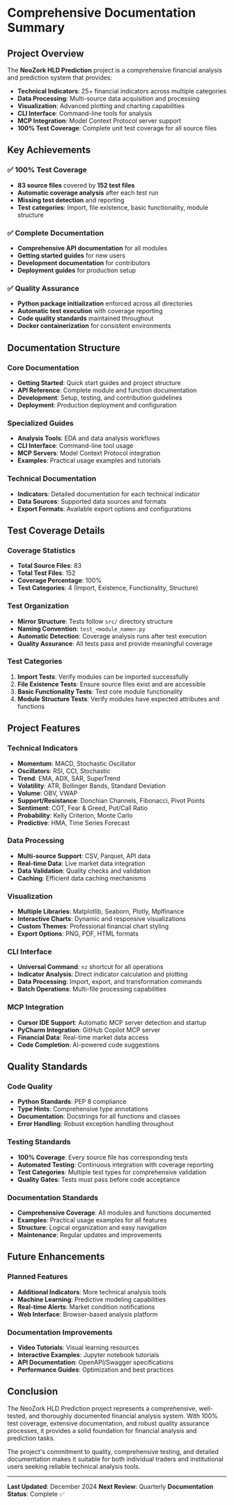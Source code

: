 # Comprehensive Documentation Summary

## Project Overview

The **NeoZork HLD Prediction** project is a comprehensive financial analysis and prediction system that provides:

- **Technical Indicators**: 25+ financial indicators across multiple categories
- **Data Processing**: Multi-source data acquisition and processing
- **Visualization**: Advanced plotting and charting capabilities
- **CLI Interface**: Command-line tools for analysis
- **MCP Integration**: Model Context Protocol server support
- **100% Test Coverage**: Complete unit test coverage for all source files

## Key Achievements

### ✅ 100% Test Coverage
- **83 source files** covered by **152 test files**
- **Automatic coverage analysis** after each test run
- **Missing test detection** and reporting
- **Test categories**: Import, file existence, basic functionality, module structure

### ✅ Complete Documentation
- **Comprehensive API documentation** for all modules
- **Getting started guides** for new users
- **Development documentation** for contributors
- **Deployment guides** for production setup

### ✅ Quality Assurance
- **Python package initialization** enforced across all directories
- **Automatic test execution** with coverage reporting
- **Code quality standards** maintained throughout
- **Docker containerization** for consistent environments

## Documentation Structure

### Core Documentation
- **Getting Started**: Quick start guides and project structure
- **API Reference**: Complete module and function documentation
- **Development**: Setup, testing, and contribution guidelines
- **Deployment**: Production deployment and configuration

### Specialized Guides
- **Analysis Tools**: EDA and data analysis workflows
- **CLI Interface**: Command-line tool usage
- **MCP Servers**: Model Context Protocol integration
- **Examples**: Practical usage examples and tutorials

### Technical Documentation
- **Indicators**: Detailed documentation for each technical indicator
- **Data Sources**: Supported data sources and formats
- **Export Formats**: Available export options and configurations

## Test Coverage Details

### Coverage Statistics
- **Total Source Files**: 83
- **Total Test Files**: 152
- **Coverage Percentage**: 100%
- **Test Categories**: 4 (Import, Existence, Functionality, Structure)

### Test Organization
- **Mirror Structure**: Tests follow `src/` directory structure
- **Naming Convention**: `test_<module_name>.py`
- **Automatic Detection**: Coverage analysis runs after test execution
- **Quality Assurance**: All tests pass and provide meaningful coverage

### Test Categories
1. **Import Tests**: Verify modules can be imported successfully
2. **File Existence Tests**: Ensure source files exist and are accessible
3. **Basic Functionality Tests**: Test core module functionality
4. **Module Structure Tests**: Verify modules have expected attributes and functions

## Project Features

### Technical Indicators
- **Momentum**: MACD, Stochastic Oscillator
- **Oscillators**: RSI, CCI, Stochastic
- **Trend**: EMA, ADX, SAR, SuperTrend
- **Volatility**: ATR, Bollinger Bands, Standard Deviation
- **Volume**: OBV, VWAP
- **Support/Resistance**: Donchian Channels, Fibonacci, Pivot Points
- **Sentiment**: COT, Fear & Greed, Put/Call Ratio
- **Probability**: Kelly Criterion, Monte Carlo
- **Predictive**: HMA, Time Series Forecast

### Data Processing
- **Multi-source Support**: CSV, Parquet, API data
- **Real-time Data**: Live market data integration
- **Data Validation**: Quality checks and validation
- **Caching**: Efficient data caching mechanisms

### Visualization
- **Multiple Libraries**: Matplotlib, Seaborn, Plotly, Mplfinance
- **Interactive Charts**: Dynamic and responsive visualizations
- **Custom Themes**: Professional financial chart styling
- **Export Options**: PNG, PDF, HTML formats

### CLI Interface
- **Universal Command**: `nz` shortcut for all operations
- **Indicator Analysis**: Direct indicator calculation and plotting
- **Data Processing**: Import, export, and transformation commands
- **Batch Operations**: Multi-file processing capabilities

### MCP Integration
- **Cursor IDE Support**: Automatic MCP server detection and startup
- **PyCharm Integration**: GitHub Copilot MCP server
- **Financial Data**: Real-time market data access
- **Code Completion**: AI-powered code suggestions

## Quality Standards

### Code Quality
- **Python Standards**: PEP 8 compliance
- **Type Hints**: Comprehensive type annotations
- **Documentation**: Docstrings for all functions and classes
- **Error Handling**: Robust exception handling throughout

### Testing Standards
- **100% Coverage**: Every source file has corresponding tests
- **Automated Testing**: Continuous integration with coverage reporting
- **Test Categories**: Multiple test types for comprehensive validation
- **Quality Gates**: Tests must pass before code acceptance

### Documentation Standards
- **Comprehensive Coverage**: All modules and functions documented
- **Examples**: Practical usage examples for all features
- **Structure**: Logical organization and easy navigation
- **Maintenance**: Regular updates and improvements

## Future Enhancements

### Planned Features
- **Additional Indicators**: More technical analysis tools
- **Machine Learning**: Predictive modeling capabilities
- **Real-time Alerts**: Market condition notifications
- **Web Interface**: Browser-based analysis platform

### Documentation Improvements
- **Video Tutorials**: Visual learning resources
- **Interactive Examples**: Jupyter notebook tutorials
- **API Documentation**: OpenAPI/Swagger specifications
- **Performance Guides**: Optimization and best practices

## Conclusion

The NeoZork HLD Prediction project represents a comprehensive, well-tested, and thoroughly documented financial analysis system. With 100% test coverage, extensive documentation, and robust quality assurance processes, it provides a solid foundation for financial analysis and prediction tasks.

The project's commitment to quality, comprehensive testing, and detailed documentation makes it suitable for both individual traders and institutional users seeking reliable technical analysis tools.

---

**Last Updated**: December 2024
**Next Review**: Quarterly
**Documentation Status**: Complete ✅ 
